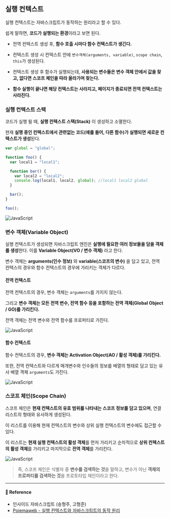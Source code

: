 ## 실행 컨텍스트

실행 컨텍스트는 자바스크립트가 동작하는 원리라고 할 수 있다.

쉽게 말하면, **코드가 실행되는 환경**이라고 보면 된다.

- 전역 컨텍스트 생성 후, **함수 호출 시마다 함수 컨텍스트가 생긴다.**

- 컨텍스트 생성 시 컨텍스트 안에 `변수객체(arguments, variable)`, `scope chain`, `this`가 생성된다.

- 컨텍스트 생성 후 함수가 실행되는데, **사용되는 변수들은 변수 객체 안에서 값을 찾고, 없다면 스코프 체인을 따라 올라가며 찾는다.**

- **함수 실행이 끝나면 해당 컨텍스트는 사라지고, 페이지가 종료되면 전역 컨텍스트는 사라진다.**

### 실행 컨텍스트 스택

코드가 실행 될 때, **실행 컨텍스트 스택(Stack)** 이 생성하고 소멸한다.

현재 **실행 중인 컨텍스트에서 관련없는 코드(예를 들어, 다른 함수)가 실행되면 새로운 컨텍스트가 생성**된다.

```js
var global = "global";

function foo() {
  var local1 = "local1";

  function bar() {
    var local2 = "local2";
    console.log(local1, local2, global); //local1 local2 global
  }

  bar();
}

foo();
```

![JavaScript](https://bkdevlog.netlify.com/assets/img/js_ec_stack.png)

### 변수 객체(Variable Object)

실행 컨텍스트가 생성되면 자바스크립트 엔진은 **실행에 필요한 여러 정보들을 담을 객체를 생성**한다. 이를 **Variable Object(VO / 변수 객체)** 라고 한다.

변수 객체는 **arguments(인수 정보)** 와 **variable(스코프의 변수)** 을 담고 있고, 전역 컨텍스의 경우와 함수 컨텍스트의 경우에 가리키는 객체가 다르다.

#### 전역 컨텍스트

전역 컨텍스트의 경우, 변수 객체는 `arguments`를 가지지 않는다.

그리고 **변수 객체는 모든 전역 변수, 전역 함수 등을 포함하는 전역 객체(Global Object / GO)를 가리킨다.**

전역 객체는 전역 변수와 전역 함수를 프로퍼티로 가진다.

![JavaScript](https://bkdevlog.netlify.com/assets/img/js_global_context.png)

#### 함수 컨텍스트

함수 컨텍스트의 경우, **변수 객체는 Activation Object(AO / 활성 객체)를 가리킨다.**

또한, 전역 컨텍스트와 다르게 매개변수와 인수들의 정보를 배열의 형태로 담고 있는 유사 배열 객체 `arguments`도 가진다.

![JavaScript](https://bkdevlog.netlify.com/assets/img/js_function_context.png)

### 스코프 체인(Scope Chain)

스코프 체인은 **현재 컨텍스트의 유효 범위를 나타내는 스코프 정보를 담고 있으며**, 연결 리스트의 형태와 유사하게 생성된다.

이 리스트를 이용해 현재 컨텍스트의 변수와 상위 실행 컨텍스트의 변수에도 접근할 수 있다.

이 리스트는 **현재 실행 컨텍스트의 활성 객체**를 먼저 가리키고 순차적으로 **상위 컨텍스트의 활성 객체**를 가리키고 마지막으로 **전역 객체**를 가리킨다.

![JavaScript](https://bkdevlog.netlify.com/assets/img/js_scope_chain.png)

> 즉, 스코프 체인은 식별자 중 **변수를 검색하는 것**을 말하고, 변수가 아닌 **객체의 프로퍼티를 검색하는 것**을 프로토타입 체인이라고 한다.

---

#### :pray: Reference

- 인사이드 자바스크립트 (송형주, 고형준)
- [Poiemaweb - 실행 컨텍스트와 자바스크립트의 동작 원리](https://poiemaweb.com/js-execution-context)
